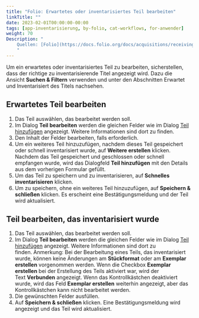 ```yaml
---
title: "Folio: Erwartetes oder inventarisiertes Teil bearbeiten"
linkTitle: ""
date: 2023-02-01T00:00:00-00:00
tags: [app-inventarisierung, by-folio, cat-workflows, for-anwender]
weight: 70
Description: "
    Quellen: [Folio](https://docs.folio.org/docs/acquisitions/receiving/#editing-an-expected-or-received-piece) & [GBV](https://info.gbv.de/display/FOLIOGBVEXTERN/Folio:+Erwartetes+oder+inventarisiertes+Teil+bearbeiten)
    "
---
```


Um ein erwartetes oder inventarisiertes Teil zu bearbeiten, sicherstellen, dass der richtige zu inventarisierende Titel angezeigt wird. Dazu die Ansicht **Suchen & Filtern** verwenden und unter den Abschnitten Erwartet und Inventarisiert des Titels nachsehen.

## Erwartetes Teil bearbeiten

1.  Das Teil auswählen, das bearbeitet werden soll.
2.  Im Dialog **Teil bearbeiten** werden die gleichen Felder wie im Dialog [Teil hinzufügen](https://info.gbv.de/pages/viewpage.action?pageId=851935460) angezeigt. Weitere Informationen sind dort zu finden.
3.  Den Inhalt der Felder bearbeiten, falls erforderlich.
4.  Um ein weiteres Teil hinzuzufügen, nachdem dieses Teil gespeichert oder schnell inventarisiert wurde, auf **Weitere erstellen** klicken. Nachdem das Teil gespeichert und geschlossen oder schnell empfangen wurde, wird das Dialogfeld **Teil hinzufügen** mit den Details aus dem vorherigen Formular gefüllt.
5.  Um das Teil zu speichern und zu inventarisieren, auf **Schnelles inventarisieren** klicken.
6.  Um zu speichern, ohne ein weiteres Teil hinzuzufügen, auf **Speichern & schließen** klicken. Es erscheint eine Bestätigungsmeldung und der Teil wird aktualisiert.

## Teil bearbeiten, das inventarisiert wurde

1.  Das Teil auswählen, das bearbeitet werden soll.
2.  Im Dialog **Teil bearbeiten** werden die gleichen Felder wie im Dialog [Teil hinzufügen](https://info.gbv.de/pages/viewpage.action?pageId=851935460) angezeigt. Weitere Informationen sind dort zu finden. Anmerkung: Bei der Bearbeitung eines Teils, das inventarisiert wurde, können keine Änderungen am **Stückformat** oder am **Exemplar erstellen** vorgenommen werden. Wenn die Checkbox **Exemplar erstellen** bei der Erstellung des Teils aktiviert war, wird der Text **Verbunden** angezeigt. Wenn das Kontrollkästchen deaktiviert wurde, wird das Feld **Exemplar erstellen** weiterhin angezeigt, aber das Kontrollkästchen kann nicht bearbeitet werden.
3.  Die gewünschten Felder ausfüllen.
4.  Auf **Speichern & schließen** klicken. Eine Bestätigungsmeldung wird angezeigt und das Teil wird aktualisiert.

